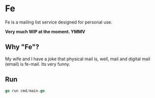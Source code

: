 # Fe

Fe is a mailing list service designed for personal use. 

**Very much WIP at the moment. YMMV**

## Why "Fe"?

My wife and I have a joke that physical mail is, well, mail and digital mail (email) is fe-mail. Its very funny. 

## Run

```go
go run cmd/main.go
```